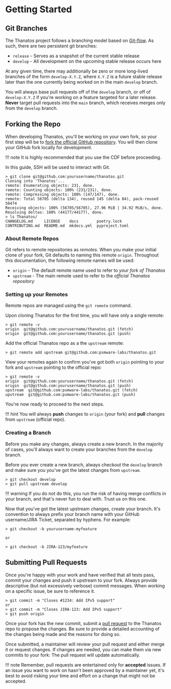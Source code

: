 # Getting Started

## Git Branches

The Thanatos project follows a branching model based on [Git-flow](https://nvie.com/posts/a-successful-git-branching-model/). As such, there are two persistent git branches:

* `release` - Serves as a snapshot of the current stable release
* `develop` - All development on the upcoming stable release occurs here

At any given time, there may additionally be zero or more long-lived branches of the form `develop-X.Y.Z`, where `X.Y.Z` is a future stable release later than the one currently being worked on in the main `develop` branch.

You will always base pull requests off of the `develop` branch, or off of `develop-X.Y.Z` if you're working on a feature targeted for a later release. **Never** target pull requests into the `main` branch, which receives merges only from the `develop` branch.

## Forking the Repo

When developing Thanatos, you'll be working on your own fork, so your first step will be to [fork the official GitHub repository](https://github.com/psmware-labs/thanatos/fork). You will then clone your GitHub fork locally for development.

!!! note
It is highly recommended that you use the CDF before proceeding.

In this guide, SSH will be used to interact with Git.

```no-highlight
> git clone git@github.com:yourusername/thanatos.git
Cloning into 'Thanatos'...
remote: Enumerating objects: 231, done.
remote: Counting objects: 100% (231/231), done.
remote: Compressing objects: 100% (147/147), done.
remote: Total 56705 (delta 134), reused 145 (delta 84), pack-reused 56474
Receiving objects: 100% (56705/56705), 27.96 MiB | 34.92 MiB/s, done.
Resolving deltas: 100% (44177/44177), done.
> ls Thanatos/
CHANGELOG.md     LICENSE    docs        poetry.lock
CONTRIBUTING.md  README.md  mkdocs.yml  pyproject.toml
```

### About Remote Repos

Git refers to remote repositories as *remotes*. When you make your initial clone of your fork, Git defaults to naming this remote `origin`. Throughout this documentation, the following remote names will be used:

* `origin` - The default remote name used to refer to *your fork of Thanatos*
* `upstream` - The main remote used to refer to the *official Thanatos repository*

### Setting up your Remotes

Remote repos are managed using the `git remote` command.

Upon cloning Thanatos for the first time, you will have only a single remote:

```no-highlight
> git remote -v
origin  git@github.com:yourusername/thanatos.git (fetch)
origin  git@github.com:yourusername/thanatos.git (push)
```

Add the official Thanatos repo as a the `upstream` remote:

```no-highlight
> git remote add upstream git@github.com:psmware-labs/thanatos.git
```

View your remotes again to confirm you've got both `origin` pointing to your fork and `upstream` pointing to the official repo:

```no-highlight
> git remote -v
origin  git@github.com:yourusername/thanatos.git (fetch)
origin  git@github.com:yourusername/thanatos.git (push)
upstream  git@github.com:psmware-labs/thanatos.git (fetch)
upstream  git@github.com:psmware-labs/thanatos.git (push)
```

You're now ready to proceed to the next steps.

!!! hint
  You will always **push** changes to `origin` (your fork) and **pull** changes from `upstream` (official repo).

### Creating a Branch

Before you make any changes, always create a new branch. In the majority of cases, you'll always want to create your branches from the `develop` branch.

Before you ever create a new branch, always  checkout the `develop` branch and make sure you you've got the latest changes from `upstream`.

```no-highlight
> git checkout develop
> git pull upstream develop
```

!!! warning
  If you do not do this, you run the risk of having merge conflicts in your branch, and that's never fun to deal with. Trust us on this one.

Now that you've got the latest upstream changes, create your branch. It's convention to always prefix your branch name with your GitHub username/JIRA Ticket, separated by hyphens. For example:

```no-highlight
> git checkout -b yourusername-myfeature

or

> git checkout -b JIRA-123/myfeature
```

## Submitting Pull Requests

Once you're happy with your work and have verified that all tests pass, commit your changes and push it upstream to your fork. Always provide descriptive (but not excessively verbose) commit messages. When working on a specific issue, be sure to reference it.

```no-highlight
> git commit -m "Closes #1234: Add IPv5 support"
or
> git commit -m "Closes JIRA-123: Add IPv5 support"
> git push origin
```

Once your fork has the new commit, submit a [pull request](https://github.com/psmware-labs/thanatos/compare) to the Thanatos repo to propose the changes. Be sure to provide a detailed accounting of the changes being made and the reasons for doing so.

Once submitted, a maintainer will review your pull request and either merge it or request changes. If changes are needed, you can make them via new commits to your fork: The pull request will update automatically.

!!! note
    Remember, pull requests are entertained only for **accepted** issues. If an issue you want to work on hasn't been approved by a maintainer yet, it's best to avoid risking your time and effort on a change that might not be accepted.
